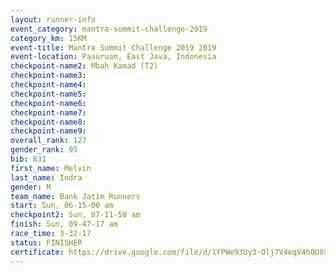```yaml
---
layout: runner-info 
event_category: mantra-summit-challenge-2019 
category_km: 15KM 
event-title: Mantra Summit Challenge 2019 2019 
event-location: Pasuruan, East Java, Indonesia 
checkpoint-name2: Mbah Kamad (T2) 
checkpoint-name3: 
checkpoint-name4: 
checkpoint-name5: 
checkpoint-name6: 
checkpoint-name7: 
checkpoint-name8: 
checkpoint-name9: 
overall_rank: 127
gender_rank: 95
bib: 831
first_name: Melvin
last_name: Indra
gender: M
team_name: Bank Jatim Runners
start: Sun, 06-15-00 am
checkpoint2: Sun, 07-11-50 am
finish: Sun, 09-47-17 am
race_time: 3-32-17
status: FINISHER
certificate: https://drive.google.com/file/d/1YPWe93Uy3-Olj7V4eqV4hOUXvTg60f8c/view?usp=sharing
---
```

